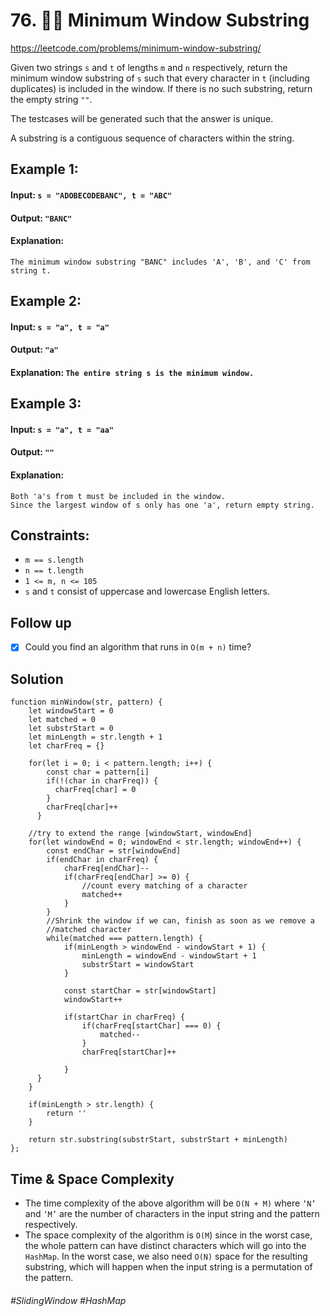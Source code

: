 # 76. 👩‍🦯 Minimum Window Substring
https://leetcode.com/problems/minimum-window-substring/

Given two strings `s` and `t` of lengths `m` and `n` respectively, return the minimum window substring of `s` such that every character in `t` (including duplicates) is included in the window. If there is no such substring, return the empty string `""`.

The testcases will be generated such that the answer is unique.

A substring is a contiguous sequence of characters within the string.
## Example 1:
#### Input: `s = "ADOBECODEBANC", t = "ABC"`
#### Output: `"BANC"`
#### Explanation: 
````
The minimum window substring "BANC" includes 'A', 'B', and 'C' from string t.
````
## Example 2:
#### Input: `s = "a", t = "a"`
#### Output: `"a"`
#### Explanation: `The entire string s is the minimum window.`
## Example 3:
#### Input: `s = "a", t = "aa"`
#### Output: `""`
#### Explanation: 
````
Both 'a's from t must be included in the window.
Since the largest window of s only has one 'a', return empty string.
````
 

## Constraints:
- `m == s.length`
- `n == t.length`
- `1 <= m, n <= 105`
- `s` and `t` consist of uppercase and lowercase English letters.
## Follow up
- [x] Could you find an algorithm that runs in `O(m + n)` time?
## Solution 
````
function minWindow(str, pattern) {
    let windowStart = 0
    let matched = 0
    let substrStart = 0
    let minLength = str.length + 1
    let charFreq = {}
    
    for(let i = 0; i < pattern.length; i++) {
        const char = pattern[i]
        if(!(char in charFreq)) {
          charFreq[char] = 0
        }
        charFreq[char]++
      }
    
    //try to extend the range [windowStart, windowEnd]
    for(let windowEnd = 0; windowEnd < str.length; windowEnd++) {
        const endChar = str[windowEnd]
        if(endChar in charFreq) {
            charFreq[endChar]--
            if(charFreq[endChar] >= 0) {
                //count every matching of a character
                matched++
            }
        }
        //Shrink the window if we can, finish as soon as we remove a 
        //matched character
        while(matched === pattern.length) {
            if(minLength > windowEnd - windowStart + 1) {
                minLength = windowEnd - windowStart + 1
                substrStart = windowStart
            }
            
            const startChar = str[windowStart]
            windowStart++
            
            if(startChar in charFreq) {
                if(charFreq[startChar] === 0) {
                    matched--
                }
                charFreq[startChar]++
        
            }
      }
    } 
    
    if(minLength > str.length) {
        return ''
    }
 
    return str.substring(substrStart, substrStart + minLength)  
};
````
## Time & Space Complexity
- The time complexity of the above algorithm will be `O(N + M)` where `‘N’` and `‘M’` are the number of characters in the input string and the pattern respectively.
- The space complexity of the algorithm is `O(M`) since in the worst case, the whole pattern can have distinct characters which will go into the `HashMap`. In the worst case, we also need `O(N)` space for the resulting substring, which will happen when the input string is a permutation of the pattern.

###### #SlidingWindow #HashMap
